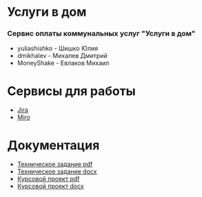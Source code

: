# Услуги в дом
### Сервис оплаты коммунальных услуг "Услуги в дом"

* yuliashishko - Шишко Юлия
* dmikhalev - Михалев Дмитрий
* MoneyShake - Евлаков Михаил

# Сервисы для работы
* [Jira](https://team-1613742229482.atlassian.net/jira/software/projects/MDS/boards/1)
* [Miro](https://miro.com/app/board/o9J_lOSEFVE=/)

# Документация
* [Техническое задание pdf](https://github.com/dmikhalev/metering-devices-service/blob/master/Documentation/Technical_task.pdf)
* [Техническое задание docx](https://github.com/dmikhalev/metering-devices-service/blob/master/Documentation/Technical_task.docx)
* [Курсовой проект pdf](https://github.com/dmikhalev/metering-devices-service/blob/master/Documentation/Course_project_1_att.pdf)
* [Курсовой проект docx](https://github.com/dmikhalev/metering-devices-service/blob/master/Documentation/Course_project_1_att.docx)